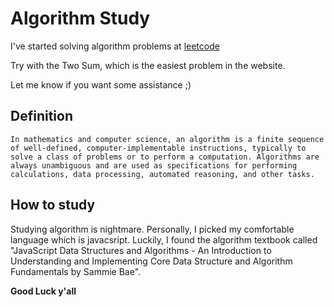 # Algorithm Study

I've started solving algorithm problems at [leetcode](https://leetcode.com)

Try with the Two Sum, which is the easiest problem in the website.

Let me know if you want some assistance ;)

## Definition

    In mathematics and computer science, an algorithm is a finite sequence of well-defined, computer-implementable instructions, typically to solve a class of problems or to perform a computation. Algorithms are always unambiguous and are used as specifications for performing calculations, data processing, automated reasoning, and other tasks.

## How to study

Studying algorithm is nightmare.
Personally, I picked my comfortable language which is javacsript.
Luckily, I found the algorithm textbook called "JavaScript Data Structures and Algorithms - An Introduction to Understanding and Implementing Core Data Structure and Algorithm Fundamentals by Sammie Bae".

**Good Luck y'all**


